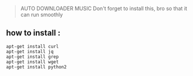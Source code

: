 > AUTO DOWNLOADER MUSIC
Don't forget to install this, bro so that it can run smoothly
## how to install :
```
apt-get install curl
apt-get install jq
apt-get install grep
apt-get install wget
apt-get install python2
```
